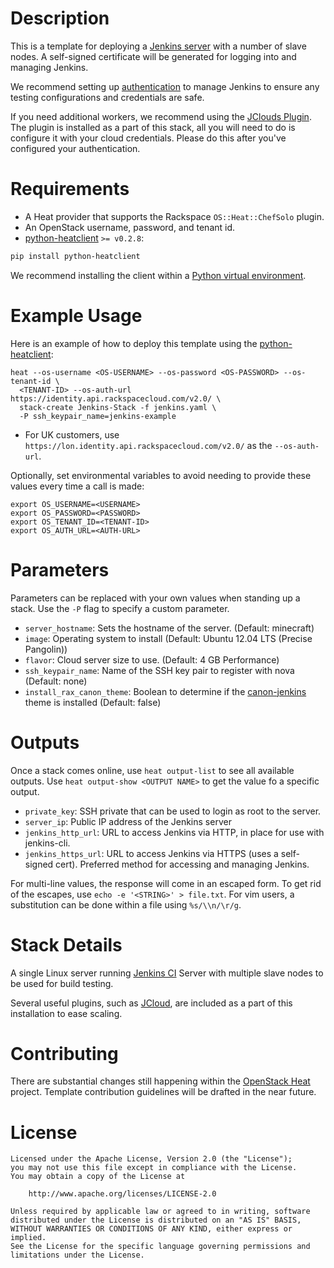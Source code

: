 Description
===========

This is a template for deploying a [Jenkins server](http://jenkins-ci.org/)
with a number of slave nodes. A self-signed certificate will be generated for
logging into and managing Jenkins.

We recommend setting up
[authentication](https://wiki.jenkins-ci.org/display/JENKINS/Standard+Security+Setup)
to manage Jenkins to ensure any testing configurations and credentials are
safe.

If you need additional workers, we recommend using the [JClouds
Plugin](https://wiki.jenkins-ci.org/display/JENKINS/JClouds+Plugin). The plugin
is installed as a part of this stack, all you will need to do is configure it
with your cloud credentials.  Please do this after you've configured your
authentication.

Requirements
============
* A Heat provider that supports the Rackspace `OS::Heat::ChefSolo` plugin.
* An OpenStack username, password, and tenant id.
* [python-heatclient](https://github.com/openstack/python-heatclient)
`>= v0.2.8`:

```bash
pip install python-heatclient
```

We recommend installing the client within a [Python virtual
environment](http://www.virtualenv.org/).

Example Usage
=============
Here is an example of how to deploy this template using the
[python-heatclient](https://github.com/openstack/python-heatclient):

```
heat --os-username <OS-USERNAME> --os-password <OS-PASSWORD> --os-tenant-id \
  <TENANT-ID> --os-auth-url https://identity.api.rackspacecloud.com/v2.0/ \
  stack-create Jenkins-Stack -f jenkins.yaml \
  -P ssh_keypair_name=jenkins-example
```

* For UK customers, use `https://lon.identity.api.rackspacecloud.com/v2.0/` as
the `--os-auth-url`.

Optionally, set environmental variables to avoid needing to provide these
values every time a call is made:

```
export OS_USERNAME=<USERNAME>
export OS_PASSWORD=<PASSWORD>
export OS_TENANT_ID=<TENANT-ID>
export OS_AUTH_URL=<AUTH-URL>
```

Parameters
==========
Parameters can be replaced with your own values when standing up a stack. Use
the `-P` flag to specify a custom parameter.

* `server_hostname`: Sets the hostname of the server. (Default: minecraft)
* `image`: Operating system to install (Default: Ubuntu 12.04 LTS (Precise
  Pangolin))
* `flavor`: Cloud server size to use. (Default: 4 GB Performance)
* `ssh_keypair_name`: Name of the SSH key pair to register with nova (Default:
  none)
* `install_rax_canon_theme`: Boolean to determine if the
  [canon-jenkins](https://github.com/rackerlabs/canon-jenkins#after) theme is
  installed (Default: false)

Outputs
=======
Once a stack comes online, use `heat output-list` to see all available outputs.
Use `heat output-show <OUTPUT NAME>` to get the value fo a specific output.

* `private_key`: SSH private that can be used to login as root to the server.
* `server_ip`: Public IP address of the Jenkins server
* `jenkins_http_url`: URL to access Jenkins via HTTP, in place for use with
  jenkins-cli.
* `jenkins_https_url`: URL to access Jenkins via HTTPS (uses a self-signed
  cert). Preferred method for accessing and managing Jenkins.

For multi-line values, the response will come in an escaped form. To get rid of
the escapes, use `echo -e '<STRING>' > file.txt`. For vim users, a substitution
can be done within a file using `%s/\\n/\r/g`.

Stack Details
=============
A single Linux server running [Jenkins
CI](http://jenkins-ci.org/content/about-jenkins-ci) Server with multiple slave
nodes to be used for build testing.

Several useful plugins, such as
[JCloud](https://wiki.jenkins-ci.org/display/JENKINS/JClouds+Plugin), are
included as a part of this installation to ease scaling.

Contributing
============
There are substantial changes still happening within the [OpenStack
Heat](https://wiki.openstack.org/wiki/Heat) project. Template contribution
guidelines will be drafted in the near future.

License
=======
```
Licensed under the Apache License, Version 2.0 (the "License");
you may not use this file except in compliance with the License.
You may obtain a copy of the License at

    http://www.apache.org/licenses/LICENSE-2.0

Unless required by applicable law or agreed to in writing, software
distributed under the License is distributed on an "AS IS" BASIS,
WITHOUT WARRANTIES OR CONDITIONS OF ANY KIND, either express or implied.
See the License for the specific language governing permissions and
limitations under the License.
```
